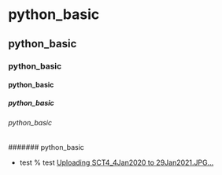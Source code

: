 # python_basic
## python_basic
### python_basic
#### python_basic
##### python_basic
###### python_basic
####### python_basic
* test
% test
[Uploading SCT4_4Jan2020 to 29Jan2021.JPG…]()
